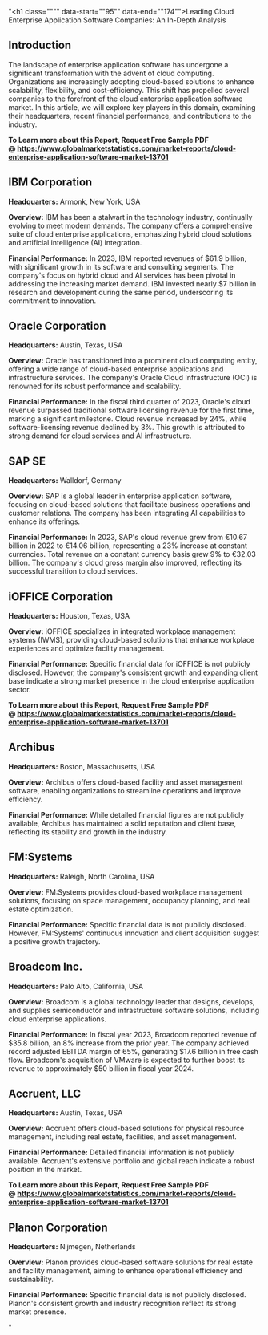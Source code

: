 "<h1 class="""" data-start=""95"" data-end=""174"">Leading Cloud Enterprise Application Software Companies: An In-Depth Analysis</h1>
<h2 class="""" data-start=""176"" data-end=""191"">Introduction</h2>
<p class="""" data-start=""193"" data-end=""388""><span class=""relative -mx-px my-[-0.2rem] rounded-sm px-px py-[0.2rem]"">The landscape of enterprise application software has undergone a significant transformation with the advent of cloud computing.</span> <span class=""relative -mx-px my-[-0.2rem] rounded-sm px-px py-[0.2rem]"">Organizations are increasingly adopting cloud-based solutions to enhance scalability, flexibility, and cost-efficiency.</span> <span class=""relative -mx-px my-[-0.2rem] rounded-sm px-px py-[0.2rem]"">This shift has propelled several companies to the forefront of the cloud enterprise application software market.</span> <span class=""relative -mx-px my-[-0.2rem] rounded-sm px-px py-[0.2rem]"">In this article, we will explore key players in this domain, examining their headquarters, recent financial performance, and contributions to the industry.</span></p>
<p class="""" data-start=""193"" data-end=""388""><strong>To Learn more about this Report, Request Free Sample PDF @&nbsp;<a href=""https://www.globalmarketstatistics.com/market-reports/cloud-enterprise-application-software-market-13701"">https://www.globalmarketstatistics.com/market-reports/cloud-enterprise-application-software-market-13701</a></strong></p>
<h2 class="""" data-start=""390"" data-end=""411"">IBM Corporation</h2>
<p class="""" data-start=""413"" data-end=""512""><strong data-start=""413"" data-end=""430"">Headquarters:</strong> <span class=""relative -mx-px my-[-0.2rem] rounded-sm px-px py-[0.2rem]"">Armonk, New York, USA</span></p>
<p class="""" data-start=""514"" data-end=""647""><strong data-start=""514"" data-end=""527"">Overview:</strong> <span class=""relative -mx-px my-[-0.2rem] rounded-sm px-px py-[0.2rem]"">IBM has been a stalwart in the technology industry, continually evolving to meet modern demands.</span> <span class=""relative -mx-px my-[-0.2rem] rounded-sm px-px py-[0.2rem]"">The company offers a comprehensive suite of cloud enterprise applications, emphasizing hybrid cloud solutions and artificial intelligence (AI) integration.</span></p>
<p class="""" data-start=""649"" data-end=""881""><strong data-start=""649"" data-end=""675"">Financial Performance:</strong> <span class=""relative -mx-px my-[-0.2rem] rounded-sm px-px py-[0.2rem]"">In 2023, IBM reported revenues of $61.9 billion, with significant growth in its software and consulting segments.</span> <span class=""relative -mx-px my-[-0.2rem] rounded-sm px-px py-[0.2rem]"">The company's focus on hybrid cloud and AI services has been pivotal in addressing the increasing market demand.</span> <span class=""relative -mx-px my-[-0.2rem] rounded-sm px-px py-[0.2rem]"">IBM invested nearly $7 billion in research and development during the same period, underscoring its commitment to innovation.</span>&nbsp;</p>
<h2 class="""" data-start=""883"" data-end=""907"">Oracle Corporation</h2>
<p class="""" data-start=""909"" data-end=""1012""><strong data-start=""909"" data-end=""926"">Headquarters:</strong> <span class=""relative -mx-px my-[-0.2rem] rounded-sm px-px py-[0.2rem]"">Austin, Texas, USA</span></p>
<p class="""" data-start=""1014"" data-end=""1153""><strong data-start=""1014"" data-end=""1027"">Overview:</strong> <span class=""relative -mx-px my-[-0.2rem] rounded-sm px-px py-[0.2rem]"">Oracle has transitioned into a prominent cloud computing entity, offering a wide range of cloud-based enterprise applications and infrastructure services.</span> <span class=""relative -mx-px my-[-0.2rem] rounded-sm px-px py-[0.2rem]"">The company's Oracle Cloud Infrastructure (OCI) is renowned for its robust performance and scalability.</span></p>
<p class="""" data-start=""1155"" data-end=""1387""><strong data-start=""1155"" data-end=""1181"">Financial Performance:</strong> <span class=""relative -mx-px my-[-0.2rem] rounded-sm px-px py-[0.2rem]"">In the fiscal third quarter of 2023, Oracle's cloud revenue surpassed traditional software licensing revenue for the first time, marking a significant milestone.</span> <span class=""relative -mx-px my-[-0.2rem] rounded-sm px-px py-[0.2rem]"">Cloud revenue increased by 24%, while software-licensing revenue declined by 3%.</span> <span class=""relative -mx-px my-[-0.2rem] rounded-sm px-px py-[0.2rem]"">This growth is attributed to strong demand for cloud services and AI infrastructure.</span></p>
<h2 class="""" data-start=""1389"" data-end=""1401"">SAP SE</h2>
<p class="""" data-start=""1403"" data-end=""1506""><strong data-start=""1403"" data-end=""1420"">Headquarters:</strong> <span class=""relative -mx-px my-[-0.2rem] rounded-sm px-px py-[0.2rem]"">Walldorf, Germany</span></p>
<p class="""" data-start=""1508"" data-end=""1647""><strong data-start=""1508"" data-end=""1521"">Overview:</strong> <span class=""relative -mx-px my-[-0.2rem] rounded-sm px-px py-[0.2rem]"">SAP is a global leader in enterprise application software, focusing on cloud-based solutions that facilitate business operations and customer relations.</span> <span class=""relative -mx-px my-[-0.2rem] rounded-sm px-px py-[0.2rem]"">The company has been integrating AI capabilities to enhance its offerings.</span></p>
<p class="""" data-start=""1649"" data-end=""1881""><strong data-start=""1649"" data-end=""1675"">Financial Performance:</strong> <span class=""relative -mx-px my-[-0.2rem] rounded-sm px-px py-[0.2rem]"">In 2023, SAP's cloud revenue grew from &euro;10.67 billion in 2022 to &euro;14.06 billion, representing a 23% increase at constant currencies.</span> <span class=""relative -mx-px my-[-0.2rem] rounded-sm px-px py-[0.2rem]"">Total revenue on a constant currency basis grew 9% to &euro;32.03 billion.</span> <span class=""relative -mx-px my-[-0.2rem] rounded-sm px-px py-[0.2rem]"">The company's cloud gross margin also improved, reflecting its successful transition to cloud services.</span> </p>
<h2 class="""" data-start=""1883"" data-end=""1908"">iOFFICE Corporation</h2>
<p class="""" data-start=""1910"" data-end=""2013""><strong data-start=""1910"" data-end=""1927"">Headquarters:</strong> <span class=""relative -mx-px my-[-0.2rem] rounded-sm px-px py-[0.2rem]"">Houston, Texas, USA</span></p>
<p class="""" data-start=""2015"" data-end=""2114""><strong data-start=""2015"" data-end=""2028"">Overview:</strong> <span class=""relative -mx-px my-[-0.2rem] rounded-sm px-px py-[0.2rem]"">iOFFICE specializes in integrated workplace management systems (IWMS), providing cloud-based solutions that enhance workplace experiences and optimize facility management.</span></p>
<p class="""" data-start=""2116"" data-end=""2268""><strong data-start=""2116"" data-end=""2142"">Financial Performance:</strong> <span class=""relative -mx-px my-[-0.2rem] rounded-sm px-px py-[0.2rem]"">Specific financial data for iOFFICE is not publicly disclosed.</span> <span class=""relative -mx-px my-[-0.2rem] rounded-sm px-px py-[0.2rem]"">However, the company's consistent growth and expanding client base indicate a strong market presence in the cloud enterprise application sector.</span></p>
<p class="""" data-start=""2116"" data-end=""2268""><strong>To Learn more about this Report, Request Free Sample PDF @&nbsp;<a href=""https://www.globalmarketstatistics.com/market-reports/cloud-enterprise-application-software-market-13701"">https://www.globalmarketstatistics.com/market-reports/cloud-enterprise-application-software-market-13701</a></strong></p>
<h2 class="""" data-start=""2270"" data-end=""2284"">Archibus</h2>
<p class="""" data-start=""2286"" data-end=""2389""><strong data-start=""2286"" data-end=""2303"">Headquarters:</strong> <span class=""relative -mx-px my-[-0.2rem] rounded-sm px-px py-[0.2rem]"">Boston, Massachusetts, USA</span></p>
<p class="""" data-start=""2391"" data-end=""2490""><strong data-start=""2391"" data-end=""2404"">Overview:</strong> <span class=""relative -mx-px my-[-0.2rem] rounded-sm px-px py-[0.2rem]"">Archibus offers cloud-based facility and asset management software, enabling organizations to streamline operations and improve efficiency.</span></p>
<p class="""" data-start=""2492"" data-end=""2604""><strong data-start=""2492"" data-end=""2518"">Financial Performance:</strong> <span class=""relative -mx-px my-[-0.2rem] rounded-sm px-px py-[0.2rem]"">While detailed financial figures are not publicly available, Archibus has maintained a solid reputation and client base, reflecting its stability and growth in the industry.</span></p>
<h2 class="""" data-start=""2606"" data-end=""2622"">FM:Systems</h2>
<p class="""" data-start=""2624"" data-end=""2727""><strong data-start=""2624"" data-end=""2641"">Headquarters:</strong> <span class=""relative -mx-px my-[-0.2rem] rounded-sm px-px py-[0.2rem]"">Raleigh, North Carolina, USA</span></p>
<p class="""" data-start=""2729"" data-end=""2828""><strong data-start=""2729"" data-end=""2742"">Overview:</strong> <span class=""relative -mx-px my-[-0.2rem] rounded-sm px-px py-[0.2rem]"">FM:Systems provides cloud-based workplace management solutions, focusing on space management, occupancy planning, and real estate optimization.</span></p>
<p class="""" data-start=""2830"" data-end=""2982""><strong data-start=""2830"" data-end=""2856"">Financial Performance:</strong> <span class=""relative -mx-px my-[-0.2rem] rounded-sm px-px py-[0.2rem]"">Specific financial data is not publicly disclosed.</span> <span class=""relative -mx-px my-[-0.2rem] rounded-sm px-px py-[0.2rem]"">However, FM:Systems' continuous innovation and client acquisition suggest a positive growth trajectory.</span></p>
<h2 class="""" data-start=""2984"" data-end=""3003"">Broadcom Inc.</h2>
<p class="""" data-start=""3005"" data-end=""3108""><strong data-start=""3005"" data-end=""3022"">Headquarters:</strong> <span class=""relative -mx-px my-[-0.2rem] rounded-sm px-px py-[0.2rem]"">Palo Alto, California, USA</span></p>
<p class="""" data-start=""3110"" data-end=""3209""><strong data-start=""3110"" data-end=""3123"">Overview:</strong> <span class=""relative -mx-px my-[-0.2rem] rounded-sm px-px py-[0.2rem]"">Broadcom is a global technology leader that designs, develops, and supplies semiconductor and infrastructure software solutions, including cloud enterprise applications.</span></p>
<p class="""" data-start=""3211"" data-end=""3443""><strong data-start=""3211"" data-end=""3237"">Financial Performance:</strong> <span class=""relative -mx-px my-[-0.2rem] rounded-sm px-px py-[0.2rem]"">In fiscal year 2023, Broadcom reported revenue of $35.8 billion, an 8% increase from the prior year.</span> <span class=""relative -mx-px my-[-0.2rem] rounded-sm px-px py-[0.2rem]"">The company achieved record adjusted EBITDA margin of 65%, generating $17.6 billion in free cash flow.</span> <span class=""relative -mx-px my-[-0.2rem] rounded-sm px-px py-[0.2rem]"">Broadcom's acquisition of VMware is expected to further boost its revenue to approximately $50 billion in fiscal year 2024.</span>&nbsp;</p>
<h2 class="""" data-start=""3445"" data-end=""3464"">Accruent, LLC</h2>
<p class="""" data-start=""3466"" data-end=""3569""><strong data-start=""3466"" data-end=""3483"">Headquarters:</strong> <span class=""relative -mx-px my-[-0.2rem] rounded-sm px-px py-[0.2rem]"">Austin, Texas, USA</span></p>
<p class="""" data-start=""3571"" data-end=""3670""><strong data-start=""3571"" data-end=""3584"">Overview:</strong> <span class=""relative -mx-px my-[-0.2rem] rounded-sm px-px py-[0.2rem]"">Accruent offers cloud-based solutions for physical resource management, including real estate, facilities, and asset management.</span></p>
<p class="""" data-start=""3672"" data-end=""3824""><strong data-start=""3672"" data-end=""3698"">Financial Performance:</strong> <span class=""relative -mx-px my-[-0.2rem] rounded-sm px-px py-[0.2rem]"">Detailed financial information is not publicly available.</span> <span class=""relative -mx-px my-[-0.2rem] rounded-sm px-px py-[0.2rem]"">Accruent's extensive portfolio and global reach indicate a robust position in the market.</span></p>
<p class="""" data-start=""3672"" data-end=""3824""><strong>To Learn more about this Report, Request Free Sample PDF @&nbsp;<a href=""https://www.globalmarketstatistics.com/market-reports/cloud-enterprise-application-software-market-13701"">https://www.globalmarketstatistics.com/market-reports/cloud-enterprise-application-software-market-13701</a></strong></p>
<h2 class="""" data-start=""3826"" data-end=""3850"">Planon Corporation</h2>
<p class="""" data-start=""3852"" data-end=""3955""><strong data-start=""3852"" data-end=""3869"">Headquarters:</strong> <span class=""relative -mx-px my-[-0.2rem] rounded-sm px-px py-[0.2rem]"">Nijmegen, Netherlands</span></p>
<p class="""" data-start=""3957"" data-end=""4056""><strong data-start=""3957"" data-end=""3970"">Overview:</strong> <span class=""relative -mx-px my-[-0.2rem] rounded-sm px-px py-[0.2rem]"">Planon provides cloud-based software solutions for real estate and facility management, aiming to enhance operational efficiency and sustainability.</span></p>
<p class="""" data-start=""4058"" data-end=""4210""><strong data-start=""4058"" data-end=""4084"">Financial Performance:</strong> <span class=""relative -mx-px my-[-0.2rem] rounded-sm px-px py-[0.2rem]"">Specific financial data is not publicly disclosed.</span> <span class=""relative -mx-px my-[-0.2rem] rounded-sm px-px py-[0.2rem]"">Planon's consistent growth and industry recognition reflect its strong market presence.</span></p>"
